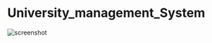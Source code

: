 # University_management_System
![screenshot](https://github.com/nidhiPandey282/University_management_System/assets/143596670/2de7b2fb-65f9-4328-8485-a364cfbbf3f0)
